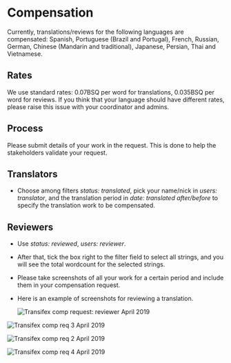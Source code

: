 # Compensation

Currently, translations/reviews for the following languages are compensated: Spanish, Portuguese (Brazil and Portugal), French, Russian, German, Chinese (Mandarin and traditional), Japanese, Persian, Thai and Vietnamese.

## Rates

We use standard rates: 0.07BSQ per word for translations, 0.035BSQ per word for reviews. If you think that your language should have different rates, please raise this issue with your coordinator and admins.

## Process
Please submit details of your work in the request. This is done to help the stakeholders validate your request.

## Translators
- Choose among filters *status: translated*, pick your name/nick in *users: translator*, and the translation period in *date: translated after/before* to specify the translation work to be compensated.

## Reviewers
- Use *status: reviewed*, *users: reviewer*.
- After that, tick the box right to the filter field to select all strings, and you will see the total wordcount for the selected strings.
- Please take screenshots of all your work for a certain period and include them in your compensation request. 
- Here is an example of screenshots for reviewing a translation.
 
  
  ![Transifex comp request: reviewer April 2019](https://user-images.githubusercontent.com/43150241/56221854-4eb89e80-606b-11e9-9eff-1d8f23f4cf4c.png)

![Transifex comp req 3 April 2019](https://user-images.githubusercontent.com/43150241/56221896-5b3cf700-606b-11e9-8ba4-329152107e4a.png)

![Transifex comp req 2 April 2019 ](https://user-images.githubusercontent.com/43150241/56221966-7a3b8900-606b-11e9-9d7e-d22d14834fff.png)

![Transifex comp req 4 April 2019](https://user-images.githubusercontent.com/39760876/56637701-f0944880-6674-11e9-89af-2e0a20e3e876.png)

